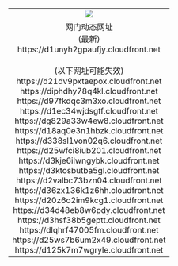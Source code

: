 ﻿<table>
  <tr></tr>
  <tr><td colspan=2 align=center><img src="https://d1unyh2gpaufjy.cloudfront.net/Up/oGate.jpg" /></td></tr>
  <tr><td colspan=2 align=center>网门动态网址<br/>(最新)
<br>https://d1unyh2gpaufjy.cloudfront.net
<br/><br/>(以下网址可能失效)
<br>https://d21dv9pxtaepox.cloudfront.net
<br>https://diphdhy78q4kl.cloudfront.net
<br>https://d97fkdqc3m3xo.cloudfront.net
<br>https://d1ec34wjdsgtf.cloudfront.net
<br>https://dg829a33w4ew8.cloudfront.net
<br>https://d18aq0e3n1hbzk.cloudfront.net
<br>https://d338sl1von02q6.cloudfront.net
<br>https://d25wfci8iub201.cloudfront.net
<br>https://d3kje6ilwngybk.cloudfront.net
<br>https://d3ktosbutba5gl.cloudfront.net
<br>https://d2valbc73bzn04.cloudfront.net
<br>https://d36zx136k1z6hh.cloudfront.net
<br>https://d20z6o2im9kcg1.cloudfront.net
<br>https://d34d48eb8w6pdy.cloudfront.net
<br>https://d3hsf38b5geptt.cloudfront.net
<br>https://dlqhrf47005fm.cloudfront.net
<br>https://d25ws7b6um2x49.cloudfront.net
<br>https://d125k7m7wgryle.cloudfront.net
    </td>
  </tr>
</table>
